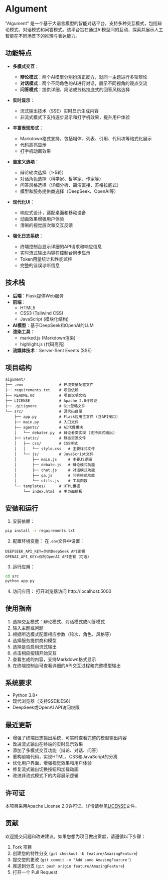 # AIgument
"AIgument" 是一个基于大语言模型的智能对话平台，支持多种交互模式，包括辩论模式、对话模式和问答模式。该平台旨在通过AI模型间的互动，探索并展示人工智能在不同场景下的推理与表达能力。

## 功能特点

- **多模式交互**：
  - **辩论模式**：两个AI模型分别扮演正反方，就同一主题进行多轮辩论
  - **对话模式**：两个不同角色的AI进行对话，展示不同视角的观点交流
  - **问答模式**：提供详细、简洁或苏格拉底式的回答风格选择

- **实时显示**：
  - 流式输出技术（SSE）实时显示生成内容
  - 非流式模式下支持逐步显示和打字机效果，提升用户体验

- **丰富表现形式**：
  - Markdown格式支持，包括粗体、列表、引用、代码块等格式化展示
  - 代码高亮显示
  - 打字机动画效果

- **自定义选项**：
  - 辩论轮次选择（1-5轮）
  - 对话角色选择（科学家、哲学家、作家等）
  - 问答风格选择（详细分析、简洁直接、苏格拉底式）
  - 模型和服务提供商选择（DeepSeek、OpenAI等）

- **现代化UI**：
  - 响应式设计，适配桌面和移动设备
  - 动画效果增强用户体验
  - 清晰的视觉层次和交互反馈

- **强化日志系统**：
  - 终端控制台显示详细的API请求和响应信息
  - 实时流式输出内容在控制台同步显示
  - Token用量统计和性能监控
  - 完整的错误诊断信息

## 技术栈

- **后端**：Flask提供Web服务
- **前端**：
  - HTML5
  - CSS3 (Tailwind CSS)
  - JavaScript (模块化结构)
- **AI模型**：基于DeepSeek和OpenAI的LLM
- **渲染工具**：
  - marked.js (Markdown渲染)
  - highlight.js (代码高亮)
- **流媒体技术**：Server-Sent Events (SSE)

## 项目结构

```
aigument/
├── .env                # 环境变量配置文件
├── requirements.txt    # 项目依赖
├── README.md           # 项目说明文档
├── LICENSE             # Apache 2.0许可证
├── .gitignore          # Git忽略文件
└── src/                # 源代码目录
    ├── app.py          # Flask应用主文件 (含API接口)
    ├── main.py         # 入口文件
    ├── agents/         # AI代理模块
    │   └── debater.py  # 辩论者类实现 (支持流式输出)
    ├── static/         # 静态资源文件
    │   ├── css/        # CSS样式
    │   │   └── style.css   # 主要样式文件
    │   └── js/         # JavaScript文件
    │       ├── main.js     # 主要JS逻辑
    │       ├── debate.js   # 辩论模式功能
    │       ├── chat.js     # 对话模式功能
    │       ├── qa.js       # 问答模式功能
    │       └── utils.js    # 工具函数
    └── templates/      # HTML模板
        └── index.html  # 主页面模板
```

## 安装和运行

1. 安装依赖：
```bash
pip install -r requirements.txt
```

2. 配置环境变量：
在`.env`文件中设置：
```
DEEPSEEK_API_KEY=你的DeepSeek API密钥
OPENAI_API_KEY=你的OpenAI API密钥（可选）
```

3. 运行应用：
```bash
cd src
python app.py
```

4. 访问应用：
打开浏览器访问 http://localhost:5000

## 使用指南

1. 选择交互模式：辩论模式、对话模式或问答模式
2. 输入主题或问题
3. 根据所选模式配置相应参数（轮次、角色、风格等）
4. 选择服务提供商和模型
5. 选择是否启用流式输出
6. 点击相应按钮开始交互
7. 查看生成的内容，支持Markdown格式显示
8. 在终端控制台可查看详细的API交互过程和完整模型输出

## 系统要求

- Python 3.8+
- 现代浏览器（支持SSE和ES6）
- DeepSeek或OpenAI API访问权限

## 最近更新

- 增强了终端日志输出系统，可实时查看完整的模型输出内容
- 改进流式输出在终端的实时显示效果
- 添加了多模式交互功能（辩论、对话、问答）
- 重构前端代码，实现HTML、CSS和JavaScript的分离
- 优化用户界面，增强视觉效果和用户体验
- 修复流式输出切换按钮和加载动画
- 改进非流式模式下的内容展示逻辑

## 许可证

本项目采用Apache License 2.0许可证。详情请参见[LICENSE](LICENSE)文件。

## 贡献

欢迎提交问题和改进建议。如果您想为项目做出贡献，请遵循以下步骤：
1. Fork 项目
2. 创建您的特性分支 (`git checkout -b feature/AmazingFeature`)
3. 提交您的更改 (`git commit -m 'Add some AmazingFeature'`)
4. 推送到分支 (`git push origin feature/AmazingFeature`)
5. 打开一个 Pull Request
